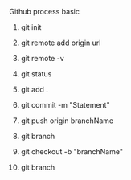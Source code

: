 Github process basic

1. git init
2. git remote add origin url
3. git remote -v
4. git status
5. git add .
6. git commit -m "Statement"
7. git push origin branchName
8. git branch

9. git checkout -b "branchName"
10. git branch
